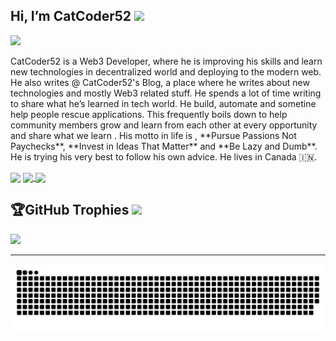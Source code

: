 ## Hi, I’m CatCoder52 <img src = "https://raw.githubusercontent.com/MartinHeinz/MartinHeinz/master/wave.gif" width = 30px> 
<p>
  <a href="https://github.com/DenverCoder1/readme-typing-svg"><img src="https://readme-typing-svg.herokuapp.com?&font=IBM+Plex+Sans&color=abcdef&size=20&lines=Welcome+to+my+GitHub+Profile!;I'm+a+Web3+Developer;Let's+learn+from+each+other" /></a>
</p>

<!-- <p align ="center">
  <a  href="https://viralsangani.me" target="_blank">
    <img src="https://img.shields.io/badge/My_Website-000000?style=for-the-badge&logo=Microsoft-edge&logoColor=white" alt="example"/>
  </a>	
  <a href="mailto:viral.sangani2011@gmail.com?subject=Feedback%20From%20Github&body=Hello," target="_blank">
    <img src="https://img.shields.io/badge/Gmail-D14836?style=for-the-badge&logo=gmail&logoColor=white" alt="example"/>
  </a>
   <a href="https://www.linkedin.com/in/viral-sangani/" target="_blank">
    <img alt="LinkedIn" src="https://img.shields.io/badge/LinkedIn-0077B5?style=for-the-badge&logo=linkedin&logoColor=white">
  </a>   
 
  </a>  
  <a href="https://twitter.com/viral_sangani_" target="_blank">
      <img src="https://img.shields.io/badge/Twitter-1DA1F2.svg?style=for-the-badge&logo=twitter&logoColor=white" alt="example"/>
  </a>
</p> -->


<p >CatCoder52 is a Web3 Developer, where he is improving his skills and learn new technologies in decentralized world and deploying to the modern web. He also writes @ CatCoder52's Blog, a place where he writes about new technologies and mostly Web3 related stuff. He spends a lot of time writing to share what he’s learned in tech world. He build, automate and sometine help people rescue applications. This frequently boils down to help community members grow and learn from each other at every opportunity and share what we learn . His motto in life is , **Pursue Passions Not Paychecks**, **Invest in Ideas That Matter** and **Be Lazy and Dumb**. He is trying his very best to follow his own advice. He lives in Canada 🇮🇳.
</p>


<!-- 
## Top Projects

<a href="https://github.com/CatCoder52/snapshot">   

  <!-- Change the `github-readme-stats.anuraghazra1.vercel.app` to `github-readme-stats.vercel.app`  -->

  <img align="center" src="https://github-readme-stats.vercel.app/api/pin/?username=viral-sangani&repo=blog.viralsangani.me&theme=tokyonight" />

</a>  

<a href="https://github.com/CatCoder52/videocall">

  <!-- Change the `github-readme-stats.anuraghazra1.vercel.app` to `github-readme-stats.vercel.app`  -->

  <img align="center" src="https://github-readme-stats.anuraghazra1.vercel.app/api/pin/?username=viral-sangani&repo=flutter_walletconnect&theme=tokyonight" />

</a> 


<a href="https://github.com/CatCoder52/chat">

  <!-- Change the `github-readme-stats.anuraghazra1.vercel.app` to `github-readme-stats.vercel.app`  -->

  <img align="center" src="https://github-readme-stats.anuraghazra1.vercel.app/api/pin/?username=viral-sangani&repo=Polymarket-clone&theme=tokyonight" />

</a>


<!-- ## Github Stats <img src = "https://i.pinimg.com/originals/65/c4/f4/65c4f452571be1261e9c623f7da488ac.gif" width = 35px>


<details> 
  <summary><b>💻 GitHub Profile Stats</b></summary>
  <br/>
  <p align="center">
    <a href="https://github.com/anuraghazra/github-readme-stats"><img alt="Viral's Github Stats" src="https://github-readme-stats.vercel.app/api?username=viral-sangani&show_icons=true&count_private=true&theme=tokyonight" height="192px"/></a>
<br/>
  &nbsp;
	  <img src="https://github-readme-stats.vercel.app/api/top-langs?username=viral-sangani&show_icons=true&locale=en&layout=compact&theme=tokyonight" alt="viral-sangani" height="192px"/>
  <br/>
  </p>
</details> -->


<!-- <details>
  <summary><b>⚡ Recent GitHub Activity</b></summary>
  <br/>
   <a href="https://github.com/viral-sangani"><img alt="Viral's Activity Graph" src="https://activity-graph.herokuapp.com/graph?username=viral-sangani&custom_title=Ifeanyi's%20Contribution%20Graph&theme=react-dark" /></a>
  <br/>

</details> -->

<br/>

## 🏆GitHub Trophies <img src = "https://i.pinimg.com/originals/65/c4/f4/65c4f452571be1261e9c623f7da488ac.gif" width = 35px>
![](https://github-profile-trophy.vercel.app/?username=viral-sangani&theme=tokyonight&no-frame=false&no-bg=false&margin-w=4)



----

<p align="center">
  <img  src="https://raw.githubusercontent.com/Elanza-48/Elanza-48/main/resources/img/github-contribution-grid-snake.svg"
    alt="example" />
</p>
